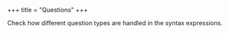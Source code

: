 ﻿+++
title = "Questions"
+++

Check how different question types are handled in the syntax expressions.
